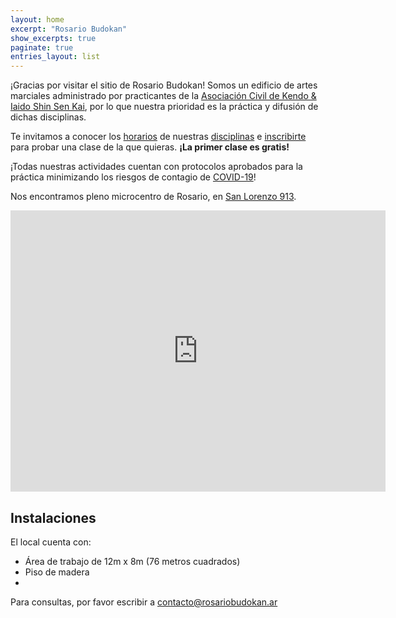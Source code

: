 ```yaml
---
layout: home
excerpt: "Rosario Budokan"
show_excerpts: true
paginate: true
entries_layout: list
---
```


¡Gracias por visitar el sitio de Rosario Budokan! Somos un edificio de artes marciales administrado por practicantes de la [Asociación Civil de Kendo & Iaido Shin Sen Kai](https://shinsenkai.org), por lo que nuestra prioridad es la práctica y difusión de dichas disciplinas.

Te invitamos a conocer los [horarios](/horarios) de nuestras [disciplinas](/disciplinas) e [inscribirte](/inscripcion) para probar una clase de la que quieras. **¡La primer clase es gratis!**

¡Todas nuestras actividades cuentan con protocolos aprobados para la práctica minimizando los riesgos de contagio de [COVID-19](/covid-19)!

Nos encontramos pleno microcentro de Rosario, en [San Lorenzo 913](https://goo.gl/maps/UrgXyS4JV2Qs7Fqj7).

<iframe src="https://www.google.com/maps/embed?pb=!1m18!1m12!1m3!1d1948.1982282037714!2d-60.63628431172503!3d-32.94543815158321!2m3!1f0!2f0!3f0!3m2!1i1024!2i768!4f13.1!3m3!1m2!1s0x95b7ab2a4fc78367%3A0xf30ccb1ecfacc3fa!2sRosario%20Budokan!5e0!3m2!1ses-419!2sar!4v1617989575982!5m2!1ses-419!2sar" width="600" height="450" style="border:0;" allowfullscreen="" loading="lazy"></iframe>


## Instalaciones

El local cuenta con:

* Área de trabajo de 12m x 8m (76 metros cuadrados)
* Piso de madera
* 


Para consultas, por favor escribir a [contacto@rosariobudokan.ar](mailto:contacto@rosariobudokan.ar)
